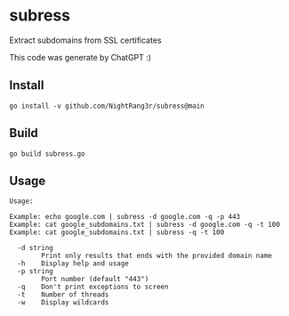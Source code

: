 # subress
Extract subdomains from  SSL certificates 

This code was generate by ChatGPT :)

## Install

```go install -v github.com/NightRang3r/subress@main```

## Build

```go build subress.go```

## Usage

```
Usage:

Example: echo google.com | subress -d google.com -q -p 443
Example: cat google_subdomains.txt | subress -d google.com -q -t 100
Example: cat google_subdomains.txt | subress -q -t 100

  -d string
    	Print only results that ends with the provided domain name
  -h	Display help and usage
  -p string
    	Port number (default "443")
  -q	Don't print exceptions to screen
  -t	Number of threads
  -w	Display wildcards
  
 ```
